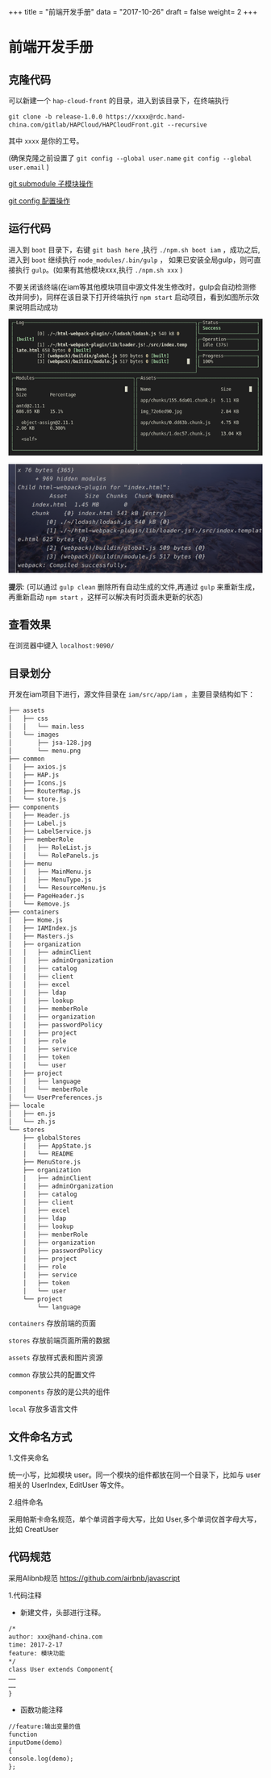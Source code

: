 +++
title = "前端开发手册"
data = "2017-10-26"
draft = false
weight= 2
+++

前端开发手册
============

克隆代码
--------

可以新建一个 `hap-cloud-front` 的目录，进入到该目录下，在终端执行

    git clone -b release-1.0.0 https://xxxx@rdc.hand-china.com/gitlab/HAPCloud/HAPCloudFront.git --recursive

其中 `xxxx` 是你的工号。

(确保克隆之前设置了 `git config --global user.name`
`git config --global user.email` )

[git submodule
子模块操作](https://git-scm.com/book/zh/v1/Git-%E5%B7%A5%E5%85%B7-%E5%AD%90%E6%A8%A1%E5%9D%97)

[git config
配置操作](https://git-scm.com/book/zh/v1/%E8%87%AA%E5%AE%9A%E4%B9%89-Git-%E9%85%8D%E7%BD%AE-Git)

运行代码
--------

进入到 `boot` 目录下，右键 `git bash here` ,执行 `./npm.sh boot iam`
，成功之后,进入到 `boot` 继续执行 `node_modules/.bin/gulp` ，
如果已安装全局gulp，则可直接执行 `gulp`。(如果有其他模块xxx,执行
`./npm.sh xxx` )

不要关闭该终端(在iam等其他模块项目中源文件发生修改时，gulp会自动检测修改并同步)，同样在该目录下打开终端执行
`npm start` 启动项目，看到如图所示效果说明启动成功

![image](./images/start.png)

![image](./images/successful.png)

**提示**: (可以通过 `gulp clean` 删除所有自动生成的文件,再通过 `gulp`
来重新生成，再重新启动 `npm start` ，这样可以解决有时页面未更新的状态)

查看效果
--------

在浏览器中键入 `localhost:9090/`

目录划分
--------

开发在iam项目下进行，源文件目录在 `iam/src/app/iam` ，主要目录结构如下：

``` {.sourceCode .js}
├── assets
│   ├── css
│   │   └── main.less
│   └── images
│       ├── jsa-128.jpg
│       └── menu.png
├── common
│   ├── axios.js
│   ├── HAP.js
│   ├── Icons.js
│   ├── RouterMap.js
│   └── store.js
├── components
│   ├── Header.js
│   ├── Label.js
│   ├── LabelService.js
│   ├── memberRole
│   │   ├── RoleList.js
│   │   └── RolePanels.js
│   ├── menu
│   │   ├── MainMenu.js
│   │   ├── MenuType.js
│   │   └── ResourceMenu.js
│   ├── PageHeader.js
│   └── Remove.js
├── containers
│   ├── Home.js
│   ├── IAMIndex.js
│   ├── Masters.js
│   ├── organization
│   │   ├── adminClient
│   │   ├── adminOrganization
│   │   ├── catalog
│   │   ├── client
│   │   ├── excel
│   │   ├── ldap
│   │   ├── lookup
│   │   ├── memberRole
│   │   ├── organization
│   │   ├── passwordPolicy
│   │   ├── project
│   │   ├── role
│   │   ├── service
│   │   ├── token
│   │   └── user
│   ├── project
│   │   ├── language
│   │   └── menberRole
│   └── UserPreferences.js
├── locale
│   ├── en.js
│   └── zh.js
└── stores
    ├── globalStores
    │   ├── AppState.js
    │   └── README
    ├── MenuStore.js
    ├── organization
    │   ├── adminClient
    │   ├── adminOrganization
    │   ├── catalog
    │   ├── client
    │   ├── excel
    │   ├── ldap
    │   ├── lookup
    │   ├── menberRole
    │   ├── organization
    │   ├── passwordPolicy
    │   ├── project
    │   ├── role
    │   ├── service
    │   ├── token
    │   └── user
    └── project
        └── language
```

`containers` 存放前端的页面

`stores` 存放前端页面所需的数据

`assets` 存放样式表和图片资源

`common` 存放公共的配置文件

`components` 存放的是公共的组件

`local` 存放多语言文件

文件命名方式
------------

1.文件夹命名

统一小写，比如模块 user。同一个模块的组件都放在同一个目录下，比如与 user
相关的 UserIndex, EditUser 等文件。

2.组件命名

采用帕斯卡命名规范，单个单词首字母大写，比如
User,多个单词仅首字母大写，比如 CreatUser

代码规范
--------

采用Alibnb规范 <https://github.com/airbnb/javascript>

1.代码注释

-   新建文件，头部进行注释。

``` {.sourceCode .js}
/*
author: xxx@hand-china.com
time: 2017-2-17
feature: 模块功能
*/
class User extends Component{
……
……
}
```

-   函数功能注释

``` {.sourceCode .js}
//feature:输出变量的值
function
inputDome(demo)
{
console.log(demo);
};
```
